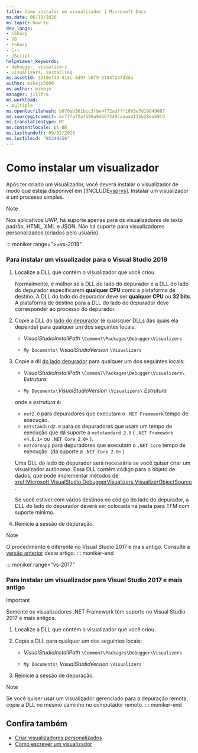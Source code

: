 ```yaml
---
title: Como instalar um visualizador | Microsoft Docs
ms.date: 06/10/2020
ms.topic: how-to
dev_langs:
- CSharp
- VB
- FSharp
- C++
- JScript
helpviewer_keywords:
- debugger, visualizers
- visualizers, installing
ms.assetid: 3310ef43-515c-4d97-b0f9-51047247d3da
author: mikejo5000
ms.author: mikejo
manager: jillfra
ms.workload:
- multiple
ms.openlocfilehash: b070eb361bcc3fbe4f72adfff10b5e7d19649087
ms.sourcegitcommit: 6cfffa72af599a9d667249caaaa411bb28ea69fd
ms.translationtype: MT
ms.contentlocale: pt-BR
ms.lasthandoff: 09/02/2020
ms.locfileid: "85349556"
---
```

# <a name="how-to-install-a-visualizer"></a>Como instalar um visualizador
Após ter criado um visualizador, você deverá instalar o visualizador de modo que esteja disponível em [!INCLUDE[vsprvs](../code-quality/includes/vsprvs_md.md)]. Instalar um visualizador é um processo simples.

> [!NOTE]
> Nos aplicativos UWP, há suporte apenas para os visualizadores de texto padrão, HTML, XML e JSON. Não há suporte para visualizadores personalizados (criados pelo usuário).

::: moniker range=">=vs-2019"
### <a name="to-install-a-visualizer-for-visual-studio-2019"></a>Para instalar um visualizador para o Visual Studio 2019
  
1. Localize a DLL que contém o visualizador que você criou.

   Normalmente, é melhor se a DLL do lado do depurador e a DLL do lado do depurador especificarem **qualquer CPU** como a plataforma de destino. A DLL do lado do depurador deve ser **qualquer CPU** ou **32 bits**. A plataforma de destino para a DLL do lado do depurador deve corresponder ao processo do depurador.

2. Copie a DLL do [lado do depurador](create-custom-visualizers-of-data.md#to-create-the-debugger-side) (e quaisquer DLLs das quais ela depende) para qualquer um dos seguintes locais:

    - *VisualStudioInstallPath* `\Common7\Packages\Debugger\Visualizers`

    - `My Documents\` *VisualStudioVersion* `\Visualizers`
    
3. Copie a dll [do lado depurador](create-custom-visualizers-of-data.md#to-create-the-visualizer-object-source-for-the-debuggee-side) para qualquer um dos seguintes locais:

    - *VisualStudioInstallPath* `\Common7\Packages\Debugger\Visualizers\` *Estrutura*

    - `My Documents\`*VisualStudioVersion* `\Visualizers\` *Estrutura*

    onde a *estrutura* é:
    - `net2.0` para depuradores que executam o `.NET Framework` tempo de execução.
    - `netstandard2.0` para os depuradores que usam um tempo de execução que dá suporte a `netstandard 2.0` ( `.NET Framework v4.6.1+` ou `.NET Core 2.0+` ).
    - `netcoreapp` para depuradores que executam o `.NET Core` tempo de execução. (dá suporte a `.NET Core 2.0+` )

   Uma DLL do lado do depurador será necessária se você quiser criar um visualizador autônomo. Essa DLL contém código para o objeto de dados, que pode implementar métodos de <xref:Microsoft.VisualStudio.DebuggerVisualizers.VisualizerObjectSource> .

   Se você estiver com vários destinos no código do lado do depurador, a DLL do lado do depurador deverá ser colocada na pasta para TFM com suporte mínimo.

4. Reinicie a sessão de depuração.

> [!NOTE]
> O procedimento é diferente no Visual Studio 2017 e mais antigo. Consulte a [versão anterior](how-to-install-a-visualizer.md?view=vs-2017) deste artigo.
::: moniker-end

::: moniker range="vs-2017"
### <a name="to-install-a-visualizer-for-visual-studio-2017-and-older"></a>Para instalar um visualizador para Visual Studio 2017 e mais antigo

> [!IMPORTANT]
> Somente os visualizadores .NET Framework têm suporte no Visual Studio 2017 e mais antigos.

1. Localize a DLL que contém o visualizador que você criou.

2. Copie a DLL para qualquer um dos seguintes locais:

    - *VisualStudioInstallPath* `\Common7\Packages\Debugger\Visualizers`

    - `My Documents\` *VisualStudioVersion* `\Visualizers`

3. Reinicie a sessão de depuração.

> [!NOTE]
> Se você quiser usar um visualizador gerenciado para a depuração remota, copie a DLL no mesmo caminho no computador remoto.
::: moniker-end

## <a name="see-also"></a>Confira também
- [Criar visualizadores personalizados](../debugger/create-custom-visualizers-of-data.md)
- [Como escrever um visualizador](create-custom-visualizers-of-data.md)
